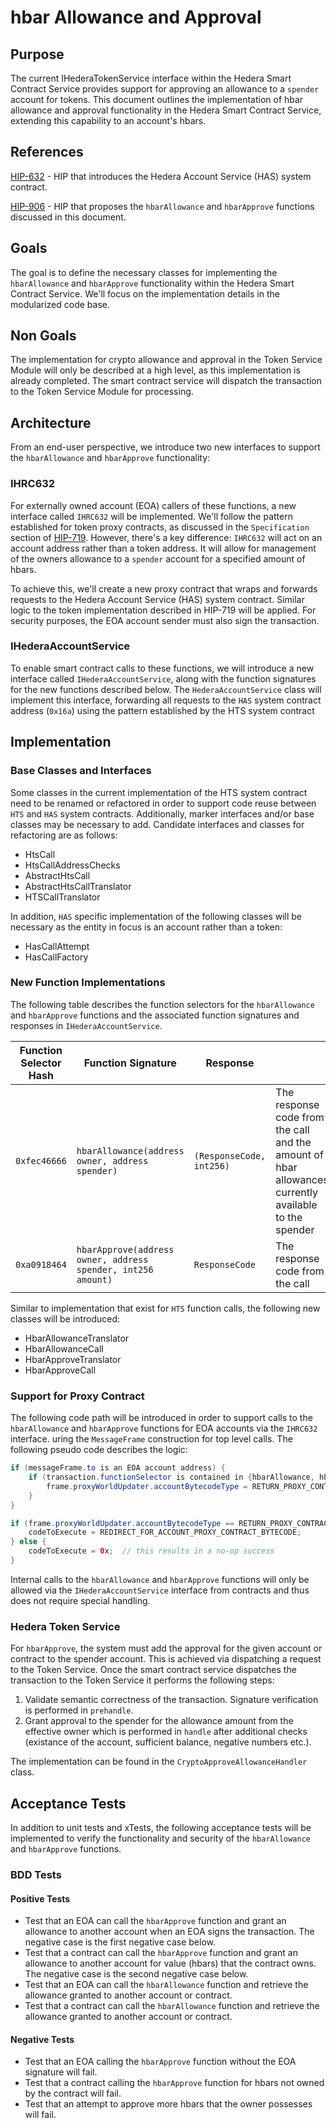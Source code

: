 # hbar Allowance and Approval

## Purpose

The current IHederaTokenService interface within the Hedera Smart Contract Service provides support for approving an allowance to a `spender` account for tokens. This document outlines the implementation of hbar allowance and approval functionality in the Hedera Smart Contract Service, extending this capability to an account's hbars.

## References
[HIP-632](https://hips.hedera.com/hip/hip-632) - HIP that introduces the Hedera Account Service (HAS) system contract.

[HIP-906](https://hips.hedera.com/hip/hip-906) - HIP that proposes  the `hbarAllowance` and `hbarApprove` functions discussed in this document.

## Goals

The goal is to define the necessary classes for implementing the `hbarAllowance` and `hbarApprove` functionality within the Hedera Smart Contract Service. We'll focus on the implementation details in the modularized code base.

## Non Goals

The implementation for crypto allowance and approval in the Token Service Module will only be described at a high level, as this implementation is already completed. The smart contract service will dispatch the transaction to the Token Service Module for processing.

## Architecture

From an end-user perspective, we introduce two new interfaces to support the `hbarAllowance` and `hbarApprove` functionality:

### IHRC632
For externally owned account (EOA) callers of these functions, a new interface called `IHRC632` will be implemented. 
We'll follow the pattern established for token proxy contracts, as discussed in the `Specification` section of [HIP-719](https://hips.hedera.com/hip/hip-719). 
However, there's a key difference: `IHRC632` will act on an account address rather than a token address. It will allow for management of the owners allowance to a `spender` account for a specified amount of hbars.

To achieve this, we'll create a new proxy contract that wraps and forwards requests to the Hedera Account Service (HAS) system contract. Similar logic to the token implementation described in HIP-719 will be applied. For security purposes, the EOA account sender must also sign the transaction.

### IHederaAccountService
To enable smart contract calls to these functions, we will introduce a new interface called `IHederaAccountService`, along with the function signatures for the new functions described below.
The `HederaAccountService` class will implement this interface, forwarding all requests to the `HAS` system contract address (`0x16a`) using the pattern established by the HTS system contract

## Implementation

### Base Classes and Interfaces
Some classes in the current implementation of the HTS system contract need to be renamed or refactored in order to support code reuse between `HTS` and `HAS` system contracts. Additionally, marker interfaces and/or base classes may be necessary to add. 
Candidate interfaces and classes for refactoring are as follows:
- HtsCall
- HtsCallAddressChecks
- AbstractHtsCall
- AbstractHtsCallTranslator
- HTSCallTranslator


In addition, `HAS` specific implementation of the following classes will be necessary as the entity in focus is an account rather than a token:
- HasCallAttempt
- HasCallFactory

### New Function Implementations

The following table describes the function selectors for the `hbarAllowance` and `hbarApprove` functions and the associated function signatures and responses in `IHederaAccountService`.

| Function Selector Hash   | Function Signature                                           | Response                 |                                                                                                      | 
|--------------------------|--------------------------------------------------------------|--------------------------|------------------------------------------------------------------------------------------------------|
| `0xfec46666`             | `hbarAllowance(address owner, address spender)`              | `(ResponseCode, int256)` | The response code from the call and the amount of hbar allowances currently available to the spender | 
| `0xa0918464`             | `hbarApprove(address owner, address spender, int256 amount)` | `ResponseCode`           | The response code from the call                                                                      |

Similar to implementation that exist for `HTS` function calls, the following new classes will be introduced:

- HbarAllowanceTranslator
- HbarAllowanceCall
- HbarApproveTranslator
- HbarApproveCall

### Support for Proxy Contract
The following code path will be introduced in order to support calls to the `hbarAllowance` and `hbarApprove` functions for EOA accounts via the `IHRC632` interface.
uring the `MessageFrame` construction for top level calls.  The following pseudo code describes the logic:

```java
if (messageFrame.to is an EOA account address) {
    if (transaction.functionSelector is contained in {hbarAllowance, hbarApprove}) {
        frame.proxyWorldUpdater.accountBytecodeType = RETURN_PROXY_CONTRACT_BYTECODE;
    }
}

if (frame.proxyWorldUpdater.accountBytecodeType == RETURN_PROXY_CONTRACT_BYTECODE) {
    codeToExecute = REDIRECT_FOR_ACCOUNT_PROXY_CONTRACT_BYTECODE;
} else {
    codeToExecute = 0x;  // this results in a no-op success
}
```

Internal calls to the `hbarAllowance` and `hbarApprove` functions will only be allowed via the `IHederaAccountService` interface from contracts and thus does not require special handling.

### Hedera Token Service

For `hbarApprove`, the system must add the approval for the given account or contract to the spender account.  This is achieved via dispatching a request to the Token Service.
Once the smart contract service dispatches the transaction to the Token Service it performs the following steps:

1. Validate semantic correctness of the transaction.  Signature verification is performed in `prehandle`.
2. Grant approval to the spender for the allowance amount from the effective owner which is performed in `handle` after additional checks (existance of the account, sufficient balance, negative numbers etc.).

The implementation can be found in the `CryptoApproveAllowanceHandler` class.

## Acceptance Tests
In addition to unit tests and xTests, the following acceptance tests will be implemented to verify the functionality and security of the `hbarAllowance` and `hbarApprove` functions.

### BDD Tests

#### Positive Tests
- Test that an EOA can call the `hbarApprove` function and grant an allowance to another account when an EOA signs the transaction.  The negative case is the first negative case below.
- Test that a contract can call the `hbarApprove` function and grant an allowance to another account for value (hbars) that the contract owns. The negative case is the second negative case below.
- Test that an EOA can call the `hbarAllowance` function and retrieve the allowance granted to another account or contract.
- Test that a contract can call the `hbarAllowance` function and retrieve the allowance granted to another account or contract.

#### Negative Tests
- Test that an EOA calling the `hbarApprove` function without the EOA signature will fail.
- Test that a contract calling the `hbarApprove` function for hbars not owned by the contract will fail.
- Test that an attempt to approve more hbars that the owner possesses will fail.


